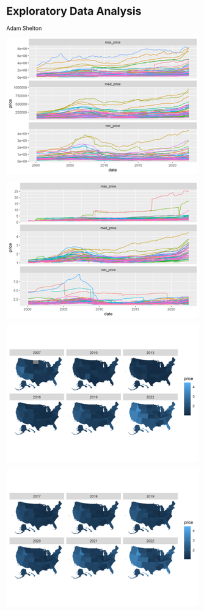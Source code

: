 Exploratory Data Analysis
================
Adam Shelton

![](eda_files/figure-gfm/prices-by-state-1.png)<!-- -->

![](eda_files/figure-gfm/scaled-prices-by-state-1.png)<!-- -->

![](eda_files/figure-gfm/state-choropleth-long-1.png)<!-- -->

![](eda_files/figure-gfm/state-choropleth-short-1.png)<!-- -->
